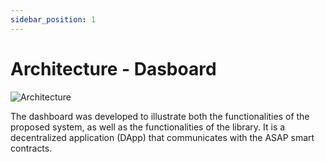 ```yaml
---
sidebar_position: 1
---
```


# Architecture - Dasboard

![Architecture](/img/docs/web-app-dashbaord-architecture.png)

The dashboard was developed to illustrate both the functionalities of the proposed system, as well as the functionalities of the library. It is
a decentralized application (DApp) that communicates with the ASAP smart contracts.
